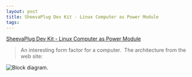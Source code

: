 ```yaml
---
layout: post
title: SheevaPlug Dev Kit - Linux Computer as Power Module
tags: 
---
```

[SheevaPlug Dev Kit - Linux Computer as Power Module][1]

> An interesting form factor for a computer.  The architecture from the web
site:

![Block diagram][2].

[1]: http://www.globalscaletechnologies.com/p-22-sheevaplug-dev-kit-us.aspx
[2]: http://www.globalscaletechnologies.com/skins/skin_1/images/Sheeva_Plug_BlockDiagram.png
